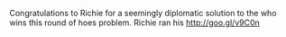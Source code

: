 Congratulations to Richie for a seemingly diplomatic solution to the who wins this round of hoes problem. Richie ran his http://goo.gl/v9C0n